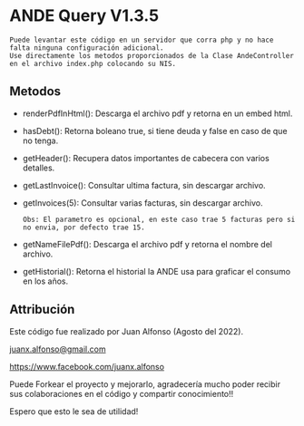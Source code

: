 # ANDE Query V1.3.5

~~~
Puede levantar este código en un servidor que corra php y no hace falta ninguna configuración adicional.
Use directamente los metodos proporcionados de la Clase AndeController en el archivo index.php colocando su NIS.
~~~

## Metodos
- renderPdfInHtml(): Descarga el archivo pdf y retorna en un embed html.

- hasDebt(): Retorna boleano true, si tiene deuda y false en caso de que no tenga.
 
- getHeader(): Recupera datos importantes de cabecera con varios detalles.
  
- getLastInvoice(): Consultar ultima factura, sin descargar archivo.
 
- getInvoices(5): Consultar varias facturas, sin descargar archivo. 

  ` Obs: El parametro es opcional, en este caso trae 5 facturas pero si no envia, por defecto trae 15. `
  
- getNameFilePdf(): Descarga el archivo pdf y retorna el nombre del archivo.
    
- getHistorial(): Retorna el historial la ANDE usa para graficar el consumo en los años.


## Attribución

Este código fue realizado por Juan Alfonso (Agosto del 2022).

juanx.alfonso@gmail.com

https://www.facebook.com/juanx.alfonso

Puede Forkear el proyecto y mejorarlo, agradecería mucho poder recibir sus colaboraciones en el código y compartir conocimiento!!

Espero que esto le sea de utilidad!


